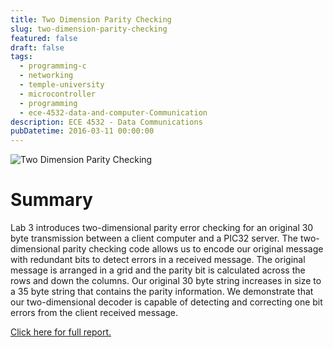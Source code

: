 ```yaml
---
title: Two Dimension Parity Checking
slug: two-dimension-parity-checking
featured: false
draft: false
tags:
  - programming-c
  - networking
  - temple-university
  - microcontroller
  - programming
  - ece-4532-data-and-computer-Communication
description: ECE 4532 - Data Communications
pubDatetime: 2016-03-11 00:00:00
---
```


![Two Dimension Parity Checking](@assets/images/4532_data_comm/two_dimension_parity.png)

# Summary

Lab 3 introduces two-dimensional parity error checking for an original 30
byte transmission between a client computer and a PIC32 server. The
two-dimensional parity checking code allows us to encode our original
message with redundant bits to detect errors in a received message. The
original message is arranged in a grid and the parity bit is calculated
across the rows and down the columns. Our original 30 byte string increases
in size to a 35 byte string that contains the parity information. We
demonstrate that our two-dimensional decoder is capable of detecting and
correcting one bit errors from the client received message.

[Click here for full report.](/public/assets/files/20160311_trejo_devin_003.pdf)
